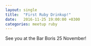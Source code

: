 ```yaml
---
layout: single
title:  "First Ruby Drinkup!"
date:   2016-11-25 19:00:00 +0300
categories: meetup ruby
---
```


See you at the Bar Boris 25 November!
